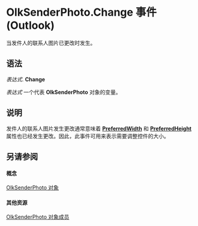 
# OlkSenderPhoto.Change 事件 (Outlook)

当发件人的联系人图片已更改时发生。


## 语法

 _表达式_. **Change**

 _表达式_ 一个代表 **OlkSenderPhoto** 对象的变量。


## 说明

发件人的联系人图片发生更改通常意味着  **[PreferredWidth](8546b80a-a191-bfce-2e24-6bd74f8e2a8b.md)** 和 **[PreferredHeight](174aea2a-f64a-1e49-eca9-f4af76f40722.md)** 属性也已经发生更改。因此，此事件可用来表示需要调整控件的大小。


## 另请参阅


#### 概念


[OlkSenderPhoto 对象](07934c3a-404c-7f99-49a8-540701d31cef.md)
#### 其他资源


[OlkSenderPhoto 对象成员](7f3c23d6-633b-c250-79d0-9f06fd37c17a.md)